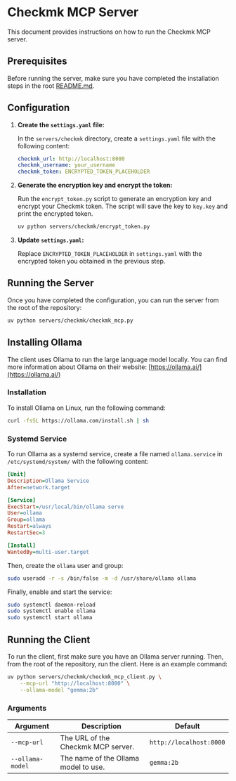 # Checkmk MCP Server

This document provides instructions on how to run the Checkmk MCP server.

## Prerequisites

Before running the server, make sure you have completed the installation steps in the root [README.md](../../README.md).

## Configuration

1.  **Create the `settings.yaml` file:**

    In the `servers/checkmk` directory, create a `settings.yaml` file with the following content:

    ```yaml
    checkmk_url: http://localhost:8080
    checkmk_username: your_username
    checkmk_token: ENCRYPTED_TOKEN_PLACEHOLDER
    ```

2.  **Generate the encryption key and encrypt the token:**

    Run the `encrypt_token.py` script to generate an encryption key and encrypt your Checkmk token. The script will save the key to `key.key` and print the encrypted token.

    ```bash
    uv python servers/checkmk/encrypt_token.py
    ```

3.  **Update `settings.yaml`:**

    Replace `ENCRYPTED_TOKEN_PLACEHOLDER` in `settings.yaml` with the encrypted token you obtained in the previous step.

## Running the Server

Once you have completed the configuration, you can run the server from the root of the repository:

```bash
uv python servers/checkmk/checkmk_mcp.py
```

## Installing Ollama

The client uses Ollama to run the large language model locally. You can find more information about Ollama on their website: [https://ollama.ai/](https://ollama.ai/)

### Installation

To install Ollama on Linux, run the following command:

```bash
curl -fsSL https://ollama.com/install.sh | sh
```

### Systemd Service

To run Ollama as a systemd service, create a file named `ollama.service` in `/etc/systemd/system/` with the following content:

```ini
[Unit]
Description=Ollama Service
After=network.target

[Service]
ExecStart=/usr/local/bin/ollama serve
User=ollama
Group=ollama
Restart=always
RestartSec=3

[Install]
WantedBy=multi-user.target
```

Then, create the `ollama` user and group:

```bash
sudo useradd -r -s /bin/false -m -d /usr/share/ollama ollama
```

Finally, enable and start the service:

```bash
sudo systemctl daemon-reload
sudo systemctl enable ollama
sudo systemctl start ollama
```

## Running the Client

To run the client, first make sure you have an Ollama server running.
Then, from the root of the repository, run the client. Here is an example command:

```bash
uv python servers/checkmk/checkmk_mcp_client.py \
    --mcp-url "http://localhost:8000" \
    --ollama-model "gemma:2b"
```

### Arguments

| Argument       | Description                               | Default                |
| -------------- | ----------------------------------------- | ---------------------- |
| `--mcp-url`      | The URL of the Checkmk MCP server.        | `http://localhost:8000` |
| `--ollama-model` | The name of the Ollama model to use.      | `gemma:2b`             |